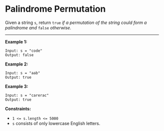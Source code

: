 <h1>Palindrome Permutation</h1>

Given a string `s`, return `true` _if a permutation of the string could form a palindrome and_ `false` _otherwise._

<hr>

__Example 1:__
```
Input: s = "code"
Output: false
```
__Example 2:__
```
Input: s = "aab"
Output: true
```
__Example 3:__
```
Input: s = "carerac"
Output: true
```

__Constraints:__

- `1 <= s.length <= 5000`
- `s` consists of only lowercase English letters.
